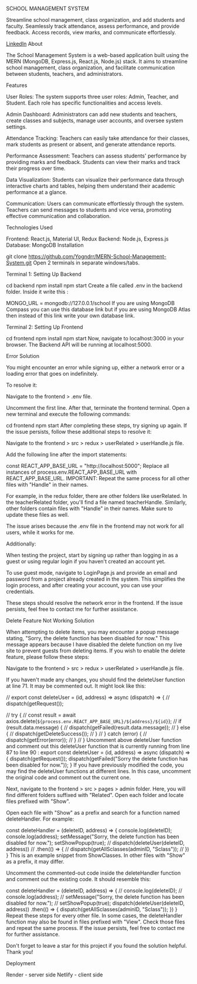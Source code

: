 SCHOOL MANAGEMENT SYSTEM

Streamline school management, class organization, and add students and faculty.
Seamlessly track attendance, assess performance, and provide feedback.
Access records, view marks, and communicate effortlessly.


[LinkedIn](https://www.linkedin.com/in/Saykot-biswas-shawon)
About

The School Management System is a web-based application built using the MERN (MongoDB, Express.js, React.js, Node.js) stack. It aims to streamline school management, class organization, and facilitate communication between students, teachers, and administrators.

Features

User Roles: The system supports three user roles: Admin, Teacher, and Student. Each role has specific functionalities and access levels.

Admin Dashboard: Administrators can add new students and teachers, create classes and subjects, manage user accounts, and oversee system settings.

Attendance Tracking: Teachers can easily take attendance for their classes, mark students as present or absent, and generate attendance reports.

Performance Assessment: Teachers can assess students' performance by providing marks and feedback. Students can view their marks and track their progress over time.

Data Visualization: Students can visualize their performance data through interactive charts and tables, helping them understand their academic performance at a glance.

Communication: Users can communicate effortlessly through the system. Teachers can send messages to students and vice versa, promoting effective communication and collaboration.

Technologies Used

Frontend: React.js, Material UI, Redux
Backend: Node.js, Express.js
Database: MongoDB
Installation

git clone https://github.com/Yogndrr/MERN-School-Management-System.git
Open 2 terminals in separate windows/tabs.

Terminal 1: Setting Up Backend

cd backend
npm install
npm start
Create a file called .env in the backend folder. Inside it write this :

MONGO_URL = mongodb://127.0.0.1/school
If you are using MongoDB Compass you can use this database link but if you are using MongoDB Atlas then instead of this link write your own database link.

Terminal 2: Setting Up Frontend

cd frontend
npm install
npm start
Now, navigate to localhost:3000 in your browser. The Backend API will be running at localhost:5000.

Error Solution

You might encounter an error while signing up, either a network error or a loading error that goes on indefinitely.

To resolve it:

Navigate to the frontend > .env file.

Uncomment the first line. After that, terminate the frontend terminal. Open a new terminal and execute the following commands:

cd frontend
npm start
After completing these steps, try signing up again. If the issue persists, follow these additional steps to resolve it:

Navigate to the frontend > src > redux > userRelated > userHandle.js file.

Add the following line after the import statements:

const REACT_APP_BASE_URL = "http://localhost:5000";
Replace all instances of process.env.REACT_APP_BASE_URL with REACT_APP_BASE_URL.
IMPORTANT: Repeat the same process for all other files with "Handle" in their names.

For example, in the redux folder, there are other folders like userRelated. In the teacherRelated folder, you'll find a file named teacherHandle. Similarly, other folders contain files with "Handle" in their names. Make sure to update these files as well.

The issue arises because the .env file in the frontend may not work for all users, while it works for me.

Additionally:

When testing the project, start by signing up rather than logging in as a guest or using regular login if you haven't created an account yet.

To use guest mode, navigate to LoginPage.js and provide an email and password from a project already created in the system. This simplifies the login process, and after creating your account, you can use your credentials.

These steps should resolve the network error in the frontend. If the issue persists, feel free to contact me for further assistance.

Delete Feature Not Working Solution

When attempting to delete items, you may encounter a popup message stating, "Sorry, the delete function has been disabled for now." This message appears because I have disabled the delete function on my live site to prevent guests from deleting items. If you wish to enable the delete feature, please follow these steps:

Navigate to the frontend > src > redux > userRelated > userHandle.js file.

If you haven't made any changes, you should find the deleteUser function at line 71. It may be commented out. It might look like this:

// export const deleteUser = (id, address) => async (dispatch) => {
//     dispatch(getRequest());

//     try {
//         const result = await axios.delete(`${process.env.REACT_APP_BASE_URL}/${address}/${id}`);
//         if (result.data.message) {
//             dispatch(getFailed(result.data.message));
//         } else {
//             dispatch(getDeleteSuccess());
//         }
//     } catch (error) {
//         dispatch(getError(error));
//     }
// }
Uncomment above deleteUser function and comment out this deleteUser function that is currently running from line 87 to line 90 :
export const deleteUser = (id, address) => async (dispatch) => {
    dispatch(getRequest());
    dispatch(getFailed("Sorry the delete function has been disabled for now."));
}
If you have previously modified the code, you may find the deleteUser functions at different lines. In this case, uncomment the original code and comment out the current one.

Next, navigate to the frontend > src > pages > admin folder. Here, you will find different folders suffixed with "Related". Open each folder and locate files prefixed with "Show".

Open each file with "Show" as a prefix and search for a function named deleteHandler. For example:

const deleteHandler = (deleteID, address) => {
  console.log(deleteID);
  console.log(address);
  setMessage("Sorry, the delete function has been disabled for now.");
  setShowPopup(true);
  // dispatch(deleteUser(deleteID, address))
  //   .then(() => {
  //     dispatch(getAllSclasses(adminID, "Sclass"));
  //   })
}
This is an example snippet from ShowClasses. In other files with "Show" as a prefix, it may differ.

Uncomment the commented-out code inside the deleteHandler function and comment out the existing code. It should resemble this:

const deleteHandler = (deleteID, address) => {
  // console.log(deleteID);
  // console.log(address);
  // setMessage("Sorry, the delete function has been disabled for now.");
  // setShowPopup(true);
  dispatch(deleteUser(deleteID, address))
    .then(() => {
      dispatch(getAllSclasses(adminID, "Sclass"));
    })
}
Repeat these steps for every other file. In some cases, the deleteHandler function may also be found in files prefixed with "View". Check those files and repeat the same process.
If the issue persists, feel free to contact me for further assistance.

Don't forget to leave a star for this project if you found the solution helpful. Thank you!

Deployment

Render - server side
Netlify - client side